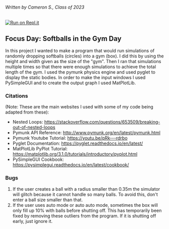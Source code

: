 ###### Written by Cameron S., Class of 2023
[![Run on Repl.it](https://repl.it/badge/github/athenian-ct-projects/CamShaft54-ff-project)](https://repl.it/github/athenian-ct-projects/CamShaft54-ff-project)

## Focus Day: Softballs in the Gym Day
In this project I wanted to make a program that would run simulations of randomly dropping softballs (circles) into
a gym (box). I did this by using the height and width given as the size of the "gym". Then I ran that simulations multiple
times so that there were enough simulations to achieve the total length of the gym. I used the pymunk physics engine and
used pyglet to display the static bodies. In order to make the input windows I used PySimpleGUI and to create the output
graph I used MatPlotLib.

### Citations
(Note: These are the main websites I used with some of my code being adapted from these):
* Nested Loops: https://stackoverflow.com/questions/653509/breaking-out-of-nested-loops
* Pymunk API Reference: http://www.pymunk.org/en/latest/pymunk.html
* Pymunk Youtube Tutorial: https://youtu.be/pRk---rdrbo
* Pyglet Documentation: https://pyglet.readthedocs.io/en/latest/
* MatPlotLib PyPlot Tutorial: https://matplotlib.org/3.1.0/tutorials/introductory/pyplot.html
* PySimpleGUI Cookbook: https://pysimplegui.readthedocs.io/en/latest/cookbook/

### Bugs
1. If the user creates a ball with a radius smaller than 0.35m the simulator will glitch because it cannot handle so many
balls. To avoid this, don't enter a ball size smaller than that.
2. If the user uses auto mode or auto auto mode, sometimes the box will only fill up 10% with balls before shutting off. This has
temporarily been fixed by removing these outliers from the program. If it is shutting off early, just ignore it.
